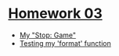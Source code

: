 # [Homework 03](https://github.com/20awesome/VladBolibruk_MA2018Python/issues/4)
* [My "Stop: Game"](https://py3.codeskulptor.org/#user302_xcV1AoiZj2w2Tfc_45.py)
* [Testing my 'format' function](https://py3.codeskulptor.org/#user302_VkdKjAyEae_0.py)